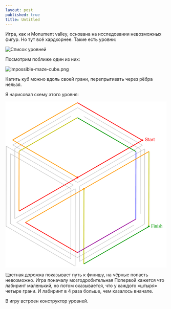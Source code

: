 ```yaml
---
layout: post
published: true
title: Untitled
---
```

Игра, как и Monument valley, основана на исследовании невозможных фигур. Но тут всё хардкорнее. Такие есть уровни:

![Список уровней]({{site.baseurl}}/media/impossible-maze-levels.png)

Посмотрим поближе один из них:

![impossible-maze-cube.png]({{site.baseurl}}/media/impossible-maze-cube.png)

Катить куб можно вдоль своей грани, перепрыгивать через рёбра нельзя.

Я нарисовал схему этого уровня:

<svg width="745" height="767" viewBox="0 0 745 767" xmlns="http://www.w3.org/2000/svg" style="background:#FFFFFF"><title>Artboard</title><g fill="none" fill-rule="evenodd"><path d="M302.183 727l.634-324M322.156 761l.688-358M342.165 739l.67-347M3.148 577l.704-370M23.183 565l.634-324M43.183 541l.634-323M622.8 519l.4-299M643.165 566l.67-347M43.246 541.733l270.508-155.466M52.246 558.733l270.508-155.466M343.51 391.21l299.98-172.42M33.845 200.21l299.31 173.58M3.653 206.203l309.694 179.594M23.795 241.475l279.41 162.05M33.51 201.21L333.49 28.79M42.997 217.827L303.003 68.173M333.845 28.21l299.31 173.58M362.763 69.077l260.474 150.846M332.563 721.577l260.874-150.154M333.51 374.21l299.98-172.42M342.51 739.21l299.98-172.42M52.363 558.725l280.274 162.55M22.795 564.475l279.41 162.05M2.894 575.945l319.212 185.11" stroke="#000" stroke-width=".5"/><g transform="translate(32 3)"><path d="M330.395 747.73l.576-347.326" stroke="#C1C100" stroke-width="3"/><path d="M30.8 503.895l.46-277.12" stroke="#FF9800" stroke-width="3"/><path d="M570.74 540.32l.517-312.11" stroke="#00F" stroke-width="3"/><path d="M630.682 574.96l.576-347.276" stroke="#C1C100" stroke-width="3"/><path d="M30.836 503.775l569.86-327.75" stroke="#F00" stroke-width="3"/><path d="M60.548 555.902l570.69-328.227M1.46 174.723l299.682 173.685M1.374 174.72L301.094 2.336" stroke="#FF9800" stroke-width="3"/><path d="M31.23 226.764l269.76-155.15" stroke="#C1C100" stroke-width="3"/><path d="M301.04 2.348L600.733 176.04" stroke="#F00" stroke-width="3"/><path d="M300.972 71.658L571.284 228.32" stroke="#009800" stroke-width="3"/><path d="M301.045 695.366l269.698-155.114" stroke="#980098" stroke-width="3"/><path d="M330.393 747.703L630.67 575" stroke="#009800" stroke-width="3"/><path d="M60.468 555.922L301.09 695.378" stroke="#F00" stroke-width="3"/><circle fill="#FF9800" cx="331" cy="400" r="4"/><circle fill="#F00" cx="601" cy="176" r="4"/><circle fill="#009800" cx="630.5" cy="574" r="4"/><circle fill="#F00" cx="301" cy="348" r="4"/></g><text font-family="HelveticaNeue, Helvetica Neue" font-size="21" fill="#F00"><tspan x="645" y="184">Start</tspan></text><text font-family="LucidaGrande, Lucida Grande" font-size="21" fill="#009800"><tspan x="673" y="582">Finish</tspan></text></g></svg>

Цветная дорожка показывает путь к финишу, на чёрные попасть невозможно. Игра поначалу мозгодробительная
Попервой кажется что лабиринт маленький, но потом оказывается, что у каждого «штыря» четыре грани. И лабиринт в 4 раза больше, чем казалось вначале.

В игру встроен конструктор уровней.